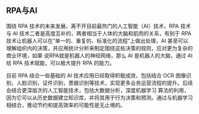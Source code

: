 ## RPA与AI

围绕 RPA 技术的未来发展，离不开目前最热门的人工智能（AI）技术，RPA 技术与 AI 技术二者是高度互补的，两者相当于人体的大脑和肌肉的关系，有别于 RPA 技术让机器人可以在“单一的、重复的、标准化的流程”上做出处理，AI 甚至可以理解组织内的决策，并应用统计分析来制定围绕这些决策的规则，应对更为复杂的商业环境，如果 说RPA就是机器人的神经网络，那么 AI 是机器人的大脑，通过 AI 给 RPA 技术赋能，可以极大提升 RPA 的能力。

目前 RPA 结合一些基础的 AI 技术应用已经取得积极成效，包括结合 OCR 图像识别，人脸识别，证件识别，票据识别等技术，实现更多业务运营流程的提升。后续会结合更深层次的人工智能技术，包括大数据分析，深度机器学习 算法的利用，因为它可以从历史数据建立知识库，并将其用于行为决策和预测。通过与机器学习相结合，推动节约和提高效率的可能性是无止境的。